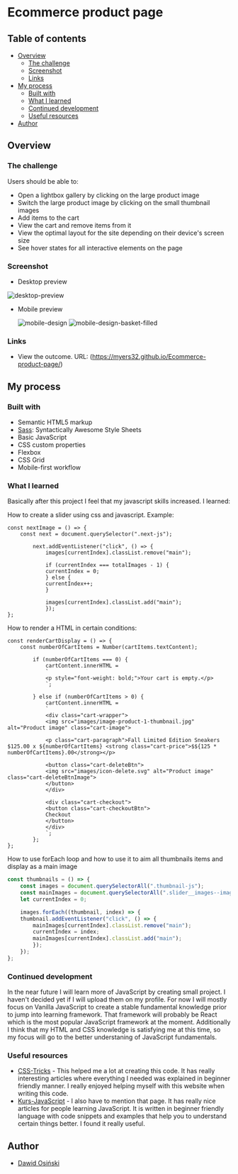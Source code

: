 # Ecommerce product page

## Table of contents

- [Overview](#overview)
  - [The challenge](#the-challenge)
  - [Screenshot](#screenshot)
  - [Links](#links)
- [My process](#my-process)
  - [Built with](#built-with)
  - [What I learned](#what-i-learned)
  - [Continued development](#continued-development)
  - [Useful resources](#useful-resources)
- [Author](#author)

## Overview

### The challenge

Users should be able to:

- Open a lightbox gallery by clicking on the large product image
- Switch the large product image by clicking on the small thumbnail images
- Add items to the cart
- View the cart and remove items from it
- View the optimal layout for the site depending on their device's screen size
- See hover states for all interactive elements on the page

### Screenshot
- Desktop preview
  
![desktop-preview](https://github.com/myers32/Ecommerce-product-page/assets/122280628/9cafea54-b015-4fac-8d71-9dd93a012ca1)

- Mobile preview

	![mobile-design](https://github.com/myers32/Ecommerce-product-page/assets/122280628/6e326ed4-272a-45a0-851d-8f459d9a9bbe)
	![mobile-design-basket-filled](https://github.com/myers32/Ecommerce-product-page/assets/122280628/1bbcc045-6ff7-4f18-a60b-8a090c5c9ccb)

### Links

- View the outcome. URL: (https://myers32.github.io/Ecommerce-product-page/)

## My process

### Built with

- Semantic HTML5 markup
- [Sass](https://sass-lang.com/): Syntactically Awesome Style Sheets 
- Basic JavaScript
- CSS custom properties
- Flexbox
- CSS Grid
- Mobile-first workflow
  
### What I learned
Basically after this project I feel that my javascript skills increased. I learned:

How to create a slider using css and javascript. Example: 
```
const nextImage = () => {
	const next = document.querySelector(".next-js");

		next.addEventListener("click", () => {
			images[currentIndex].classList.remove("main");

			if (currentIndex === totalImages - 1) {
			currentIndex = 0;
			} else {
			currentIndex++;
			}

			images[currentIndex].classList.add("main");
			});
};
```

How to render a HTML in certain conditions:
```
const renderCartDisplay = () => {
	const numberOfCartItems = Number(cartItems.textContent);

		if (numberOfCartItems === 0) {
			cartContent.innerHTML =
			`
			<p style="font-weight: bold;">Your cart is empty.</p>
			`;

		} else if (numberOfCartItems > 0) {
			cartContent.innerHTML =
			`
			<div class="cart-wrapper">
			<img src="images/image-product-1-thumbnail.jpg" alt="Product image" class="cart-image">

			<p class="cart-paragraph">Fall Limited Edition Sneakers $125.00 x ${numberOfCartItems} <strong class="cart-price">$${125 * numberOfCartItems}.00</strong></p>

			<button class="cart-deleteBtn">
			<img src="images/icon-delete.svg" alt="Product image" class="cart-deleteBtnImage">
			</button>
			</div>

			<div class="cart-checkout">
			<button class="cart-checkoutBtn">
			Checkout
			</button>
			</div>
			`;
		};
};
```
How to use forEach loop and how to use it to aim all thumbnails items and display as a main image
```js
const thumbnails = () => {
	const images = document.querySelectorAll(".thumbnail-js");
	const mainImages = document.querySelectorAll(".slider__images--image");
	let currentIndex = 0;

	images.forEach((thumbnail, index) => {
	thumbnail.addEventListener("click", () => {
		mainImages[currentIndex].classList.remove("main");
		currentIndex = index;
		mainImages[currentIndex].classList.add("main");
		});
	});
};
```


### Continued development
In the near future I will learn more of JavaScript by creating small project. I haven't decided yet if I will upload them on my profile. For now I will mostly focus on Vanilla JavaScript to create a stable fundamental knowledge prior to jump into learning framework. That framework will probably be React which is the most popular JavaScript framework at the moment.
Additionally I think that my HTML and CSS knowledge is satisfying me at this time, so my focus will go to the better understaning of JavaScript fundamentals.

### Useful resources

- [CSS-Tricks](https://www.css-tricks.com) - This helped me a lot at creating this code. It has really interesting articles where everything I needed was explained in beginner friendly manner. I really enjoyed helping myself with this website when writing this code.
- [Kurs-JavaScript](https://www.kursjs.pl/) - I also have to mention that page. It has really nice articles for people learning JavaScript. It is written in beginner friendly language with code snippets and examples that help you to understand certain things better. I found it really useful.
  
## Author

- [Dawid Osiński](https://github.com/myers32)
